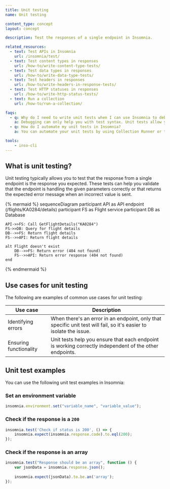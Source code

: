 ```yaml
---
title: Unit testing
name: Unit testing

content_type: concept
layout: concept

description: Test the responses of a single endpoint in Insomnia.

related_resources:
  - text: Test APIs in Insomnia
    url: /insomnia/test/
  - text: Test content types in responses
    url: /how-to/write-content-type-tests/
  - text: Test data types in responses
    url: /how-to/write-data-type-tests/
  - text: Test headers in responses
    url: /how-to/write-headers-in-response-tests/
  - text: Test HTTP statuses in responses
    url: /how-to/write-http-status-tests/
  - text: Run a collection
    url: /how-to/run-a-collection/

faqs:
  - q: Why do I need to write unit tests when I can use Insomnia to debug my code?
    a: Debugging can only help you with test syntax. Unit tests allow you to test the output of endpoints to see if they are functioning correctly.
  - q: How do I automate my unit tests in Insomnia?
    a: You can automate your unit tests by using Collection Runner or the `inso run test "document name" --env "environment name"` Inso CLI command.

tools:
    - inso-cli
---
```


## What is unit testing?

Unit testing typically allows you to test that the response from a single endpoint is the response you expected. These tests can help you validate that the endpoint is handling the given parameters correctly or that returns the expected error message when an incorrect value is sent. 

{% mermaid %}
sequenceDiagram
    participant API as API endpoint (/flights/KA0284/details)
    participant FS as Flight service
    participant DB as Database

    API->>FS: Call GetFlightDetails("KA0284")
    FS->>DB: Query for flight details
    DB-->>FS: Return flight details
    FS-->>API: Return flight details

    alt Flight doesn't exist
        DB-->>FS: Return error (404 not found)
        FS-->>API: Return error response (404 not found)
    end
{% endmermaid %}

## Use cases for unit testing

The following are examples of common use cases for unit testing:

|Use case | Description|
|---------|------------|
|Identifying errors | When there's an error in an endpoint, only that specific unit test will fail, so it's easier to isolate the issue.|
|Ensuring functionality | Unit tests help you ensure that each endpoint is working correctly independent of the other endpoints.|

## Unit test examples

You can use the following unit test examples in Insomnia:

### Set an environment variable

```javascript
insomnia.environment.set("variable_name", "variable_value");
```

### Check if the response is a `200`

```javascript
insomnia.test('Check if status is 200', () => {
    insomnia.expect(insomnia.response.code).to.eql(200);
});
```

### Check if the response is an array

```javascript
insomnia.test("Response should be an array", function () {
    var jsonData = insomnia.response.json();
    
    insomnia.expect(jsonData).to.be.an('array');
});
```
